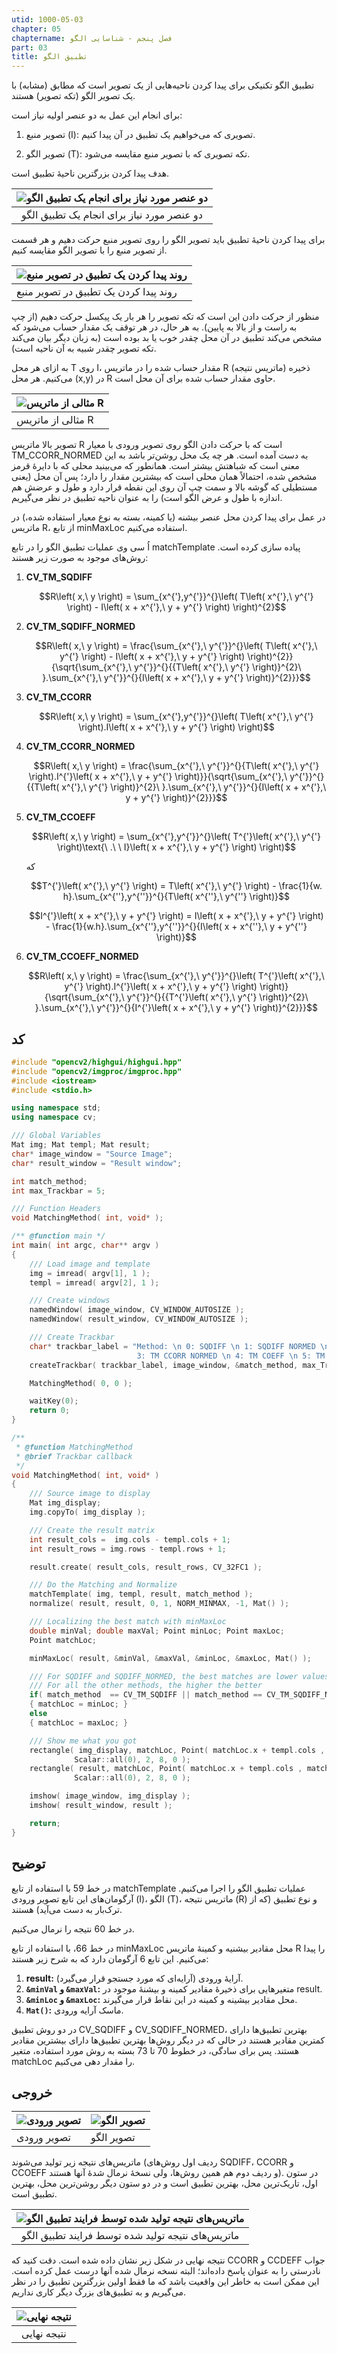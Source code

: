 ```yaml
---
utid: 1000-05-03
chapter: 05
chaptername: فصل پنجم - شناسایی الگو
part: 03
title: تطبیق الگو
---
```


تطبیق الگو تکنیکی برای پیدا کردن ناحیه‌هایی از یک تصویر است که مطابق (مشابه) با یک تصویر الگو (تکه تصویر) هستند.

برای انجام این عمل به دو عنصر اولیه نیاز است:

1.  تصویر منبع (I): تصویری که می‌خواهیم یک تطبیق در آن پیدا کنیم.

2.  تصویر الگو (T): تکه تصویری که با تصویر منبع مقایسه می‌شود.

هدف پیدا کردن بزرگترین ناحیهٔ تطبیق است.

| ![دو عنصر مورد نیاز برای انجام یک تطبیق الگو](/opencv-book/media/image129.png) |
| :----------------------------------------------------------: |
|          دو عنصر مورد نیاز برای انجام یک تطبیق الگو          |

برای پیدا کردن ناحیهٔ تطبیق باید تصویر الگو را روی تصویر منبع حرکت دهیم و هر قسمت از تصویر منبع را با تصویر الگو مقایسه کنیم.

| ![روند پیدا کردن یک تطبیق در تصویر منبع](/opencv-book/media/image130.png) |
| ------------------------------------------------------------ |
| روند پیدا کردن یک تطبیق در تصویر منبع                        |

منظور از حرکت دادن این است که تکه تصویر را هر بار یک پیکسل حرکت دهیم (از چپ به راست و از بالا به پایین). به هر حال، در هر توقف یک مقدار حساب می‌شود که مشخص می‌کند تطبیق در آن محل چقدر خوب یا بد بوده است (به زبان دیگر بیان می‌کند تکه تصویر چقدر شبیه به آن ناحیه است).

به ازای هر محل T روی I، مقدار حساب شده را در ماتریس R (ماتریس نتیجه) ذخیره می‌کنیم. هر محل (x,y) در R حاوی مقدار حساب شده برای آن محل است.

| ![مثالی از ماتریس R](/opencv-book/media/image131.png) |
| ----------------------------------------------------- |
| مثالی از ماتریس R                                     |

تصویر بالا ماتریس R است که با حرکت دادن الگو روی تصویر ورودی با معیار TM_CCORR_NORMED به دست آمده است. هر چه یک محل روشن‌تر باشد به این معنی است که شباهتش بیشتر است. همانطور که می‌بینید محلی که با دایرهٔ قرمز مشخص شده، احتمالاً همان محلی است که بیشترین مقدار را دارد؛ پس آن محل (یعنی مستطیلی که گوشه بالا و سمت چپ آن روی این نقطه قرار دارد و طول و عرضش هم اندازه با طول و عرض الگو است) را به عنوان ناحیه تطبیق در نظر می‌گیریم.

در عمل برای پیدا کردن محل عنصر بیشنه (یا کمینه، بسته به نوع معیار استفاده شده،) در ماتریس R، از تابع minMaxLoc استفاده می‌کنیم.

اُ سی وی عملیات تطبیق الگو را در تابع matchTemplate پیاده سازی کرده است. روش‌های موجود به صورت زیر هستند:

1. **CV\_TM\_SQDIFF**

   $$R\left( x,\ y \right) = \sum_{x^{'},y^{'}}^{}\left( T\left( x^{'},\ y^{'} \right) - I\left( x + x^{'},\ y + y^{'} \right) \right)^{2}$$


2. **CV\_TM\_SQDIFF\_NORMED**

   $$R\left( x,\ y \right) = \frac{\sum_{x^{'},\ y^{'}}^{}\left( T\left( x^{'},\ y^{'} \right) - I\left( x + x^{'},\ y + y^{'} \right) \right)^{2}}{\sqrt{\sum_{x^{'},\ y^{'}}^{}{{T\left( x^{'},\ y^{'} \right)}^{2}\ }.\sum_{x^{'},\ y^{'}}^{}{I\left( x + x^{'},\ y + y^{'} \right)}^{2}}}$$


3. **CV\_TM\_CCORR**

   $$R\left( x,\ y \right) = \sum_{x^{'},y^{'}}^{}\left( T\left( x^{'},\ y^{'} \right).I\left( x + x^{'},\ y + y^{'} \right) \right)$$


4. **CV\_TM\_CCORR\_NORMED**

   $$R\left( x,\ y \right) = \frac{\sum_{x^{'},\ y^{'}}^{}{T\left( x^{'},\ y^{'} \right).I^{'}\left( x + x^{'},\ y + y^{'} \right)}}{\sqrt{\sum_{x^{'},\ y^{'}}^{}{{T\left( x^{'},\ y^{'} \right)}^{2}\ }.\sum_{x^{'},\ y^{'}}^{}{I\left( x + x^{'},\ y + y^{'} \right)}^{2}}}$$


5. **CV\_TM\_CCOEFF**

   $$R\left( x,\ y \right) = \sum_{x^{'},y^{'}}^{}\left( T^{'}\left( x^{'},\ y^{'} \right)\text{\ .\ \ I}\left( x + x^{'},\ y + y^{'} \right) \right)$$

   که

   $$T^{'}\left( x^{'},\ y^{'} \right) = T\left( x^{'},\ y^{'} \right) - \frac{1}{w. h}.\sum_{x^{''},y^{''}}^{}{T\left( x^{''},\ y^{''} \right)}$$

   $$I^{'}\left( x + x^{'},\ y + y^{'} \right) = I\left( x + x^{'},\ y + y^{'} \right) - \frac{1}{w.h}.\sum_{x^{''},y^{''}}^{}{I\left( x + x^{''},\ y + y^{''} \right)}$$


6. **CV\_TM\_CCOEFF\_NORMED**

   $$R\left( x,\ y \right) = \frac{\sum_{x^{'},\ y^{'}}^{}\left( T^{'}\left( x^{'},\ y^{'} \right).I^{'}\left( x + x^{'},\ y + y^{'} \right) \right)}{\sqrt{\sum_{x^{'},\ y^{'}}^{}{{T^{'}\left( x^{'},\ y^{'} \right)}^{2}\ }.\sum_{x^{'},\ y^{'}}^{}{I^{'}\left( x + x^{'},\ y + y^{'} \right)}^{2}}}$$



## کد

```c++
#include "opencv2/highgui/highgui.hpp"
#include "opencv2/imgproc/imgproc.hpp"
#include <iostream>
#include <stdio.h>

using namespace std;
using namespace cv;

/// Global Variables
Mat img; Mat templ; Mat result;
char* image_window = "Source Image";
char* result_window = "Result window";

int match_method;
int max_Trackbar = 5;

/// Function Headers
void MatchingMethod( int, void* );

/** @function main */
int main( int argc, char** argv )
{
    /// Load image and template
    img = imread( argv[1], 1 );
    templ = imread( argv[2], 1 );

    /// Create windows
    namedWindow( image_window, CV_WINDOW_AUTOSIZE );
    namedWindow( result_window, CV_WINDOW_AUTOSIZE );

    /// Create Trackbar
    char* trackbar_label = "Method: \n 0: SQDIFF \n 1: SQDIFF NORMED \n 2: TM CCORR \n \
                            3: TM CCORR NORMED \n 4: TM COEFF \n 5: TM COEFF NORMED";
    createTrackbar( trackbar_label, image_window, &match_method, max_Trackbar, MatchingMethod );

    MatchingMethod( 0, 0 );

    waitKey(0);
    return 0;
}

/**
 * @function MatchingMethod
 * @brief Trackbar callback
 */
void MatchingMethod( int, void* )
{
    /// Source image to display
    Mat img_display;
    img.copyTo( img_display );

    /// Create the result matrix
    int result_cols =  img.cols - templ.cols + 1;
    int result_rows = img.rows - templ.rows + 1;

    result.create( result_cols, result_rows, CV_32FC1 );

    /// Do the Matching and Normalize
    matchTemplate( img, templ, result, match_method );
    normalize( result, result, 0, 1, NORM_MINMAX, -1, Mat() );

    /// Localizing the best match with minMaxLoc
    double minVal; double maxVal; Point minLoc; Point maxLoc;
    Point matchLoc;

    minMaxLoc( result, &minVal, &maxVal, &minLoc, &maxLoc, Mat() );

    /// For SQDIFF and SQDIFF_NORMED, the best matches are lower values.
    /// For all the other methods, the higher the better
    if( match_method  == CV_TM_SQDIFF || match_method == CV_TM_SQDIFF_NORMED )
    { matchLoc = minLoc; }
    else
    { matchLoc = maxLoc; }

    /// Show me what you got
    rectangle( img_display, matchLoc, Point( matchLoc.x + templ.cols , matchLoc.y + templ.rows ), 
              Scalar::all(0), 2, 8, 0 );
    rectangle( result, matchLoc, Point( matchLoc.x + templ.cols , matchLoc.y + templ.rows ), 
              Scalar::all(0), 2, 8, 0 );

    imshow( image_window, img_display );
    imshow( result_window, result );

    return;
}
```



## توضیح

در خط 59 با استفاده از تابع matchTemplate عملیات تطبیق الگو را اجرا می‌کنیم. آرگومان‌های این تابع تصویر ورودی (I)، الگو (T)، ماتریس نتیجه (R) و نوع تطبیق (که از ترک‌بار به دست می‌آید) هستند.

در خط 60 نتیجه را نرمال می‌کنیم.

در خط 66، با استفاده از تابع minMaxLoc محل مقادیر بیشنیه و کمینهٔ ماتریس R را پیدا می‌کنیم. این تابع 6 آرگومان دارد که به شرح زیر هستند:

1.  **result:** آرایهٔ ورودی (آرایه‌ای که مورد جستجو قرار می‌گیرد).
2.  **`&minVal` و `&maxVal`:** متغیرهایی برای ذخیرهٔ مقادیر کمینه و بیشنهٔ موجود در result.
3.  **`&minLoc` و `&maxLoc`:** محل مقادیر بیشینه و کمینه در این نقاط قرار می‌گیرند.
4.  **`Mat()`:** ماسک آرایه ورودی.

در دو روش تطبیق CV_SQDIFF و CV_SQDIFF_NORMED، بهترین تطبیق‌ها دارای کمترین مقادیر هستند در حالی که در دیگر روش‌ها بهترین تطبیق‌ها دارای بیشترین مقادیر هستند. پس برای سادگی، در خطوط 70 تا 73 بسته به روش مورد استفاده، متغیر matchLoc را مقدار دهی می‌کنیم.



## خروجی



| ![تصویر ورودی](/opencv-book/media/image132.png) | ![تصویر الگو](/opencv-book/media/image133.png) |
| ----------------------------------------------- | ---------------------------------------------- |
| تصویر ورودی                                     | تصویر الگو                                     |

ماتریس‌های نتیجه زیر تولید می‌شوند (ردیف اول روش‌های SQDIFF، CCORR و CCOEFF و ردیف دوم هم همین روش‌ها، ولی نسخهٔ نرمال شدهٔ آنها هستند). در ستون اول، تاریک‌ترین محل، بهترین تطبیق است و در دو ستون دیگر روشن‌ترین محل، بهترین تطبیق است.

| ![ماتریس‌های نتیجه تولید شده توسط فرایند تطبیق الگو](/opencv-book/media/image134.png) |
| :----------------------------------------------------------: |
|       ماتریس‌های نتیجه تولید شده توسط فرایند تطبیق الگو       |

نتیجه نهایی در شکل زیر نشان داده شده است. دقت کنید که CCORR و CCDEFF جواب نادرستی را به عنوان پاسخ داده‌اند؛ البته نسخه نرمال شده آنها درست عمل کرده است. این ممکن است به خاطر این واقعیت باشد که ما فقط اولین بزرگترین تطبیق را در نظر می‌گیریم و به تطبیق‌های بزرگ دیگر کاری نداریم.

| ![نتیجه نهایی](/opencv-book/media/image135.png) |
| :---------------------------------------------: |
|                   نتیجه نهایی                   |





